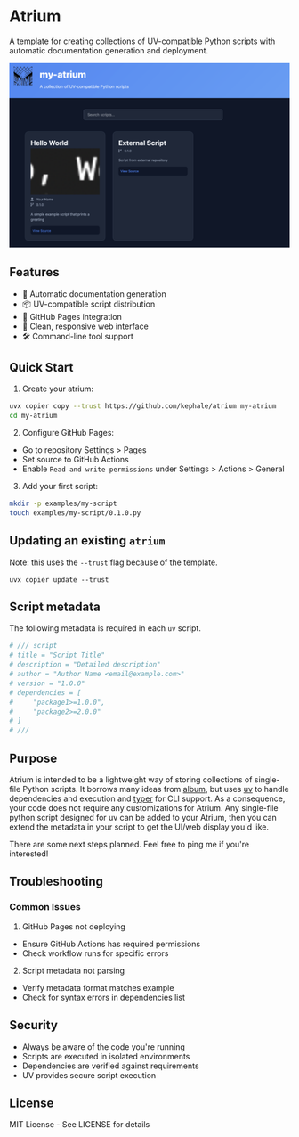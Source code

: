 # Atrium

A template for creating collections of UV-compatible Python scripts with automatic documentation generation and deployment.

![Screenshot of an atrium repository](./screenshot.png)

## Features

- 🚀 Automatic documentation generation
- 📦 UV-compatible script distribution
- 🔄 GitHub Pages integration
- 🎨 Clean, responsive web interface
- 🛠️ Command-line tool support

## Quick Start

1. Create your atrium:
```bash
uvx copier copy --trust https://github.com/kephale/atrium my-atrium
cd my-atrium
```

2. Configure GitHub Pages:

- Go to repository Settings > Pages
- Set source to GitHub Actions
- Enable `Read and write permissions` under Settings > Actions > General

3. Add your first script:

```bash
mkdir -p examples/my-script
touch examples/my-script/0.1.0.py
```

## Updating an existing `atrium`

Note: this uses the `--trust` flag because of the template.

```
uvx copier update --trust
```

## Script metadata

The following metadata is required in each `uv` script.

```python
# /// script
# title = "Script Title"
# description = "Detailed description"
# author = "Author Name <email@example.com>"
# version = "1.0.0"
# dependencies = [
#     "package1>=1.0.0",
#     "package2>=2.0.0"
# ]
# ///
```

## Purpose

Atrium is intended to be a lightweight way of storing collections of single-file Python scripts. It borrows many ideas from [album](https://album.solutions/), but uses [uv](https://docs.astral.sh/uv/) to handle dependencies and execution and [typer](https://typer.tiangolo.com/) for CLI support. As a consequence, your code does not require any customizations for Atrium. Any single-file python script designed for uv can be added to your Atrium, then you can extend the metadata in your script to get the UI/web display you'd like.

There are some next steps planned. Feel free to ping me if you're interested!

## Troubleshooting

### Common Issues

1. GitHub Pages not deploying

- Ensure GitHub Actions has required permissions
- Check workflow runs for specific errors

2. Script metadata not parsing

- Verify metadata format matches example
- Check for syntax errors in dependencies list

## Security

- Always be aware of the code you're running
- Scripts are executed in isolated environments
- Dependencies are verified against requirements
- UV provides secure script execution

## License
MIT License - See LICENSE for details
